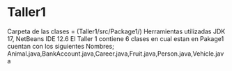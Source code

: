 # Taller1
 Carpeta de las clases = (Taller1/src/Package1/)
Herramientas utilizadas JDK 17, NetBeans IDE 12.6
El Taller 1 contiene 6 clases en cual estan en Pakage1 cuentan con los siguientes Nombres; Animal.java,BankAccount.java,Career.java,Fruit.java,Person.java,Vehicle.java
